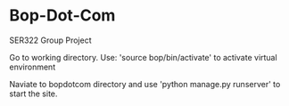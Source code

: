 # Bop-Dot-Com
SER322 Group Project 

Go to working directory.
Use: 'source bop/bin/activate' to activate virtual environment

Naviate to bopdotcom directory and use 'python manage.py runserver' to start the site.
